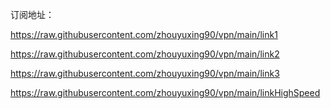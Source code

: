 订阅地址：

https://raw.githubusercontent.com/zhouyuxing90/vpn/main/link1

https://raw.githubusercontent.com/zhouyuxing90/vpn/main/link2

https://raw.githubusercontent.com/zhouyuxing90/vpn/main/link3

https://raw.githubusercontent.com/zhouyuxing90/vpn/main/linkHighSpeed
